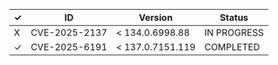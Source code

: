 | ✓ | ID             | Version          | Status      |
|---|----------------|------------------|-------------|
| X | CVE-2025-2137  | < 134.0.6998.88  | IN PROGRESS |
| ✓ | CVE-2025-6191  | < 137.0.7151.119 | COMPLETED   |

